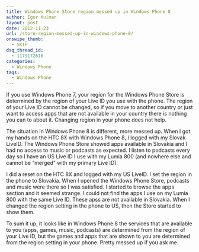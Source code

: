 ```yaml
---
title: Windows Phone Store region messed up in Windows Phone 8
author: Igor Kulman
layout: post
date: 2012-11-23
url: /store-region-messed-up-in-windows-phone-8/
onswipe_thumb:
  - SKIP
dsq_thread_id:
  - 1179172616
categories:
  - Windows Phone
tags:
  - Windows Phone
---
```

If you use Windows Phone 7, your region for the Windows Phone Store is determined by the region of your Live ID you use with the phone. The region of your Live ID cannot be changed, so if you move to another country or just want to access apps that are not available in your country there is nothing you can to about it. Changing region in your phone does not help.

The situation in Windows Phone 8 is different, more messed up. When I got my hands on the HTC 8X with Windows Phone 8, I logged with my Slovak LiveID. The Windows Phone Store showed apps available in Slovakia and I had no access to music or podcasts as expected. I listen to podcasts every day so I have an US Live ID I use with my Lumia 800 (and nowhere else and cannot be &#8220;merged&#8221; with my primary Live ID). 

I did a reset on the HTC 8X and logged with my US LiveID. I set the region in the phone to Slovakia. When I opened the Windows Phone Store, podcasts and music were there so I was satisfied. I started to browse the apps section and it seemed strange. I could not find the apps I use on my Lumia 800 with the same Live ID. These apss are not available in Slovakia. When I changed the region setting in the phone to US, then the Store started to show them.

To sum it up, it looks like in Windows Phone 8 the services that are available to you (apps, games, music, podcasts) are determined from the region of your Live ID, but the games and apps that are shown to you are determined from the region setting in your phone. Pretty messed up if you ask me.